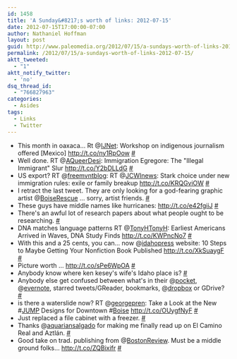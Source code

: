 ```yaml
---
id: 1458
title: 'A Sunday&#8217;s worth of links: 2012-07-15'
date: 2012-07-15T17:00:00-07:00
author: Nathaniel Hoffman
layout: post
guid: http://www.paleomedia.org/2012/07/15/a-sundays-worth-of-links-2012-07-15/
permalink: /2012/07/15/a-sundays-worth-of-links-2012-07-15/
aktt_tweeted:
  - "1"
aktt_notify_twitter:
  - 'no'
dsq_thread_id:
  - "766827963"
categories:
  - Asides
tags:
  - Links
  - Twitter
---
```

<ul class="aktt_tweet_digest">
  <li>
    This month in oaxaca&#8230; Rt @<a href="http://twitter.com/IJNet" class="aktt_username">IJNet</a>: Workshop on indigenous journalism offered [Mexico] <a href="http://t.co/ny1RpOow" rel="nofollow">http://t.co/ny1RpOow</a> <a href="http://twitter.com/paleomedia/statuses/222316821494239232" class="aktt_tweet_time">#</a>
  </li>
  <li>
    Well done. RT @<a href="http://twitter.com/AQueerDesi" class="aktt_username">AQueerDesi</a>: Immigration Egregore: The "Illegal Immigrant" Slur <a href="http://t.co/Y2bDLLdG" rel="nofollow">http://t.co/Y2bDLLdG</a> <a href="http://twitter.com/paleomedia/statuses/222422499860824064" class="aktt_tweet_time">#</a>
  </li>
  <li>
    US export? RT @<a href="http://twitter.com/freemvntblog" class="aktt_username">freemvntblog</a>: RT @<a href="http://twitter.com/JCWInews" class="aktt_username">JCWInews</a>: Stark choice under new immigration rules: exile or family breakup <a href="http://t.co/KRQGviOW" rel="nofollow">http://t.co/KRQGviOW</a> <a href="http://twitter.com/paleomedia/statuses/222688953122295808" class="aktt_tweet_time">#</a>
  </li>
  <li>
    I retract the last tweet. They are only looking for a god-fearing graphic artist @<a href="http://twitter.com/BoiseRescue" class="aktt_username">BoiseRescue</a> &#8230; sorry, artist friends. <a href="http://twitter.com/paleomedia/statuses/222806054965231616" class="aktt_tweet_time">#</a>
  </li>
  <li>
    These guys have middle names like hurricanes: <a href="http://t.co/e42fgiiJ" rel="nofollow">http://t.co/e42fgiiJ</a> <a href="http://twitter.com/paleomedia/statuses/222894493102383105" class="aktt_tweet_time">#</a>
  </li>
  <li>
    There's an awful lot of research papers about what people ought to be researching. <a href="http://twitter.com/paleomedia/statuses/223041128570695680" class="aktt_tweet_time">#</a>
  </li>
  <li>
    DNA matches language patterns RT @<a href="http://twitter.com/TonyHTonyH" class="aktt_username">TonyHTonyH</a>: Earliest Americans Arrived in Waves, DNA Study Finds <a href="http://t.co/KWPncNo7" rel="nofollow">http://t.co/KWPncNo7</a> <a href="http://twitter.com/paleomedia/statuses/223128682556964866" class="aktt_tweet_time">#</a>
  </li>
  <li>
    With this and a 25 cents, you can&#8230; now @<a href="http://twitter.com/idahopress" class="aktt_username">idahopress</a> website: 10 Steps to Maybe Getting Your Nonfiction Book Published <a href="http://t.co/XkSuaygF" rel="nofollow">http://t.co/XkSuaygF</a> <a href="http://twitter.com/paleomedia/statuses/223145752954802177" class="aktt_tweet_time">#</a>
  </li>
  <li>
    Picture worth &#8230; <a href="http://t.co/sPe6WpOA" rel="nofollow">http://t.co/sPe6WpOA</a> <a href="http://twitter.com/paleomedia/statuses/223147377446486016" class="aktt_tweet_time">#</a>
  </li>
  <li>
    Anybody know where ken kesey's wife's Idaho place is? <a href="http://twitter.com/paleomedia/statuses/223277284302389248" class="aktt_tweet_time">#</a>
  </li>
  <li>
    Anybody else get confused between what's in their @<a href="http://twitter.com/pocket" class="aktt_username">pocket</a>, @<a href="http://twitter.com/evernote" class="aktt_username">evernote</a>, starred tweets/GReader, bookmarks, @<a href="http://twitter.com/dropbox" class="aktt_username">dropbox</a> or GDrive? <a href="http://twitter.com/paleomedia/statuses/223480655772794881" class="aktt_tweet_time">#</a>
  </li>
  <li>
    is there a waterslide now? RT @<a href="http://twitter.com/georgepren" class="aktt_username">georgepren</a>: Take a Look at the New #<a href="http://search.twitter.com/search?q=%23JUMP" class="aktt_hashtag">JUMP</a> Designs for Downtown #<a href="http://search.twitter.com/search?q=%23Boise" class="aktt_hashtag">Boise</a> <a href="http://t.co/OUygfNyF" rel="nofollow">http://t.co/OUygfNyF</a> <a href="http://twitter.com/paleomedia/statuses/223532353342029825" class="aktt_tweet_time">#</a>
  </li>
  <li>
    Just replaced a file cabinet with a freezer. <a href="http://twitter.com/paleomedia/statuses/224230779314651138" class="aktt_tweet_time">#</a>
  </li>
  <li>
    Thanks @<a href="http://twitter.com/aquariansalgado" class="aktt_username">aquariansalgado</a> for making me finally read up on El Camino Real and Aztlán. <a href="http://twitter.com/paleomedia/statuses/224394054920704000" class="aktt_tweet_time">#</a>
  </li>
  <li>
    Good take on trad. publishing from @<a href="http://twitter.com/BostonReview" class="aktt_username">BostonReview</a>. Must be a middle ground folks&#8230; <a href="http://t.co/ZQBixifr" rel="nofollow">http://t.co/ZQBixifr</a> <a href="http://twitter.com/paleomedia/statuses/224521567017779200" class="aktt_tweet_time">#</a>
  </li>
</ul>